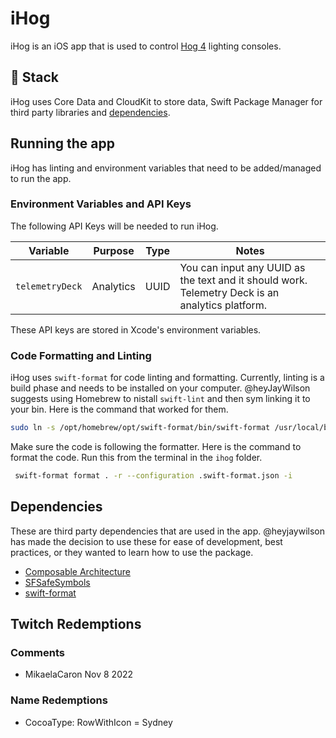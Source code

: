# iHog

iHog is an iOS app that is used to control [Hog 4](https://etcconnect.com) lighting consoles.

## 🥞 Stack

iHog uses Core Data and CloudKit to store data, Swift Package Manager for third party libraries and [dependencies](#Dependencies).

## Running the app

iHog has linting and environment variables that need to be added/managed to run the app.

### Environment Variables and API Keys

The following API Keys will be needed to run iHog.

| Variable | Purpose | Type | Notes |
| --- | --- | --- | --- |
| `telemetryDeck` | Analytics | UUID | You can input any UUID as the text and it should work. Telemetry Deck is an analytics platform. |

These API keys are stored in Xcode's environment variables.

### Code Formatting and Linting

iHog uses `swift-format` for code linting and formatting. Currently, linting is a build phase and needs to be installed on your computer. @heyJayWilson suggests using Homebrew to nistall `swift-lint` and then sym linking it to your bin. Here is the command that worked for them.

```bash
sudo ln -s /opt/homebrew/opt/swift-format/bin/swift-format /usr/local/bin/swift-format
```

Make sure the code is following the formatter. Here is the command to format the code. Run this from the terminal in the `ihog` folder.

```bash
 swift-format format . -r --configuration .swift-format.json -i
```

## Dependencies

These are third party dependencies that are used in the app. @heyjaywilson has made the decision to use these for ease of development, best practices, or they wanted to learn how to use the package.

- [Composable Architecture](https://github.com/pointfreeco/swift-composable-architecture)
- [SFSafeSymbols](https://github.com/SFSafeSymbols/SFSafeSymbols)
- [swift-format](https://github.com/apple/swift-format)
## Twitch Redemptions

### Comments

- MikaelaCaron Nov 8 2022

### Name Redemptions

- CocoaType: RowWithIcon = Sydney
